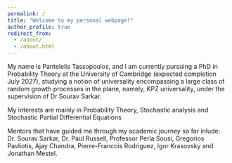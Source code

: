 ```yaml
---
permalink: /
title: "Welcome to my personal webpage!"
author_profile: true
redirect_from: 
  - /about/
  - /about.html
---
```




My name is Pantelelis Tassopoulos, and I am currently pursuing a PhD in Probability Theory at the University of Cambridge (expected completion July 2027), studying a notion of universality encompassing a large class of random growth processes in the plane, namely, KPZ universality, under the supervision of Dr Sourav Sarkar.

My interests are mainly in Probability Theory, Stochastic analysis and Stochastic Partial Differential Equations

Mentors that have guided me through my academic journey so far inlude: Dr. Sourav Sarkar, Dr. Paul Russell, Professor Perla Sousi, Gregorios Pavliotis, Ajay Chandra, Pierre-Francois Rodriguez, Igor Krasovsky and Jonathan Mestel.
